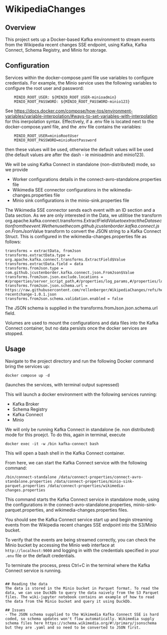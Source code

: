 # WikipediaChanges

## Overview
This project sets up a Docker-based Kafka environment to stream events from the Wikipedia recent changes SSE endpoint, using Kafka, Kafka Connect, Schema Registry, and Minio for storage.

## Configuration
Services within the docker-compose.yaml file use variables to configure credentials. 
For example, the Minio service uses the following variables to configure the root user and password:
```
    MINIO_ROOT_USER: ${MINIO_ROOT_USER-minioadmin}
    MINIO_ROOT_PASSWORD: ${MINIO_ROOT_PASSWORD-minio123}
```
See https://docs.docker.com/compose/how-tos/environment-variables/variable-interpolation/#ways-to-set-variables-with-interpolation for this inerpolation syntax. 
Effectively, if a .env file is located next to the docker-compose.yaml file, and the .env file contains the variables:
```
    MINIO_ROOT_USER=minioRootUser
    MINIO_ROOT_PASSWORD=minioRootPassword
```
then these values will be used, otherwise the default values will be used (the default values are after the dash - ie minioadmin and minio123).

We will be using Kafka Connect in standalone (non-distributed) mode, so we provide
- Worker configurations details in the connect-avro-standalone.properties file
- Wikimedia SEE connector configurations in the wikimedia-changes.properties file
- Minio sink configurations in the minio-sink.properties file

The Wikimedia SSE connector sends each event with an ID section and a Data section. As we are only interested in the Data, we utilitise the transform org.apache.kafka.connect.transforms.ExtractField$Value to extract the Data section from the event. We then use the com.github.jcustenborder.kafka.connect.json.FromJson$Value transform to convert the JSON string to a Kafka Connect Struct. This is configured in the wikimedia-changes.properties file as follows:
```
transforms = extractData, fromJson
transforms.extractData.type = org.apache.kafka.connect.transforms.ExtractField$Value
transforms.extractData.field = data
transforms.fromJson.type = com.github.jcustenborder.kafka.connect.json.FromJson$Value
transforms.fromJson.json.exclude.locations = #/properties/server_script_path,#/properties/log_params,#/properties/log_action,#/properties/log_action_comment,#/properties/log_id,#/properties/log_type,#/properties/\$schema,#/\$schema
transforms.fromJson.json.schema.url = https://raw.githubusercontent.com/rellenberger/WikipediaChanges/refs/heads/main/mediawiki-recentchange-1.0.1.json
transforms.fromJson.schema.validation.enabled = false
```
The JSON schema is supplied in the transforms.fromJson.json.schema.url field.

Volumes are used to mount the configurations and data files into the Kafka Connect container, but no data persists once the docker services are stopped.

## Usage
Navigate to the project directory and run the following Docker command bring the services up:
```
docker compose up -d
```
(launches the services, with terminal output supressed)

This will launch a docker environment with the following services running:
- Kafka Broker
- Schema Registry
- Kafka Connect
- Minio

We will only be running Kafka Connect in standalone (ie. non distributed) mode for this proejct.
To do this, again in terminal, execute
```
docker exec -it -w /bin kafka-connect bash
```
This will open a bash shell in the Kafka Connect container. 

From here, we can start the Kafka Connect service with the following command:
```
/bin/connect-standalone /data/connect-properties/connect-avro-standalone.properties /data/connect-properties/minio-sink-parquet.properties /data/connect-properties/wikimedia-changes.properties
```
This command starts the Kafka Connect service in standalone mode, using the configurations in the connect-avro-standalone.properties, minio-sink-parquet.properties, and wikimedia-changes.properties files.

You should see the Kafka Connect service start up and begin streaming events from the Wikipedia recent changes SSE endpoint into the S3/Minio bucket.

To verify that the events are being streamed correctly, you can check the Minio bucket by accessing the Minio web interface at `http://localhost:9000` and logging in with the credentials specified in your `.env` file or the default credentials.

To terminate the process, press Ctrl+C in the terminal where the Kafka Connect service is running.
```

## Reading the data
The data is stored in the Minio bucket in Parquet format. To read the data, we can use DuckDb to query the data naively from the S3 Parquet files. The wiki-jupyter notebook contains an example of how to read the data from the Minio bucket and query it using DuckDb.

## Issues
- The JSON schema supplied to the Wikimedia Kafka Connect SSE is hard coded, so schema updates won't flow automatically. Wikimedia supply schema files here https://schema.wikimedia.org/#!/primary/jsonschema but they are .yaml and so need to be converted to JSON first.
